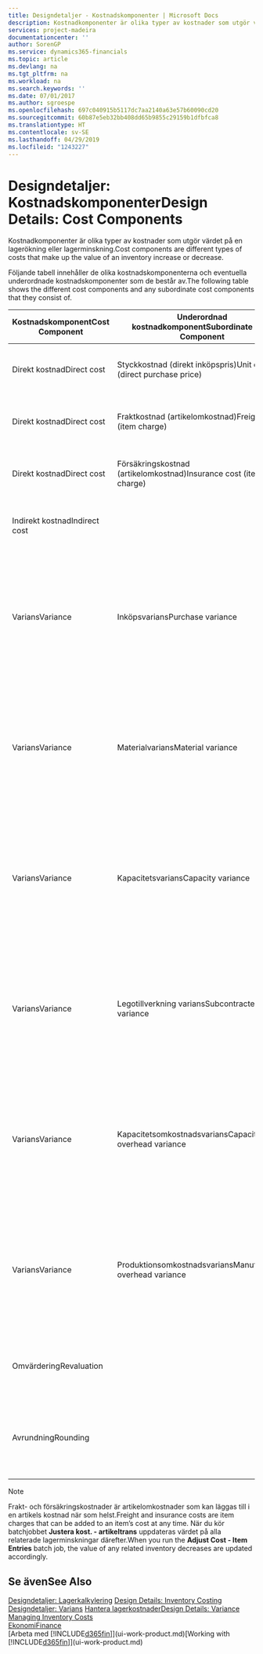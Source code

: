 ```yaml
---
title: Designdetaljer - Kostnadskomponenter | Microsoft Docs
description: Kostnadkomponenter är olika typer av kostnader som utgör värdet på en lagerökning eller lagerminskning.
services: project-madeira
documentationcenter: ''
author: SorenGP
ms.service: dynamics365-financials
ms.topic: article
ms.devlang: na
ms.tgt_pltfrm: na
ms.workload: na
ms.search.keywords: ''
ms.date: 07/01/2017
ms.author: sgroespe
ms.openlocfilehash: 697c040915b5117dc7aa2140a63e57b60090cd20
ms.sourcegitcommit: 60b87e5eb32bb408dd65b9855c29159b1dfbfca8
ms.translationtype: HT
ms.contentlocale: sv-SE
ms.lasthandoff: 04/29/2019
ms.locfileid: "1243227"
---
```

# <a name="design-details-cost-components"></a><span data-ttu-id="37766-103">Designdetaljer: Kostnadskomponenter</span><span class="sxs-lookup"><span data-stu-id="37766-103">Design Details: Cost Components</span></span>
<span data-ttu-id="37766-104">Kostnadkomponenter är olika typer av kostnader som utgör värdet på en lagerökning eller lagerminskning.</span><span class="sxs-lookup"><span data-stu-id="37766-104">Cost components are different types of costs that make up the value of an inventory increase or decrease.</span></span>  

 <span data-ttu-id="37766-105">Följande tabell innehåller de olika kostnadskomponenterna och eventuella underordnade kostnadskomponenter som de består av.</span><span class="sxs-lookup"><span data-stu-id="37766-105">The following table shows the different cost components and any subordinate cost components that they consist of.</span></span>  

|<span data-ttu-id="37766-106">Kostnadskomponent</span><span class="sxs-lookup"><span data-stu-id="37766-106">Cost Component</span></span>|<span data-ttu-id="37766-107">Underordnad kostnadkomponent</span><span class="sxs-lookup"><span data-stu-id="37766-107">Subordinate Cost Component</span></span>|<span data-ttu-id="37766-108">Description</span><span class="sxs-lookup"><span data-stu-id="37766-108">Description</span></span>|  
|--------------------|--------------------------------|---------------------------------------|  
|<span data-ttu-id="37766-109">Direkt kostnad</span><span class="sxs-lookup"><span data-stu-id="37766-109">Direct cost</span></span>|<span data-ttu-id="37766-110">Styckkostnad (direkt inköpspris)</span><span class="sxs-lookup"><span data-stu-id="37766-110">Unit cost (direct purchase price)</span></span>|<span data-ttu-id="37766-111">Kostnad som kan spåras till en kostnadsbärare.</span><span class="sxs-lookup"><span data-stu-id="37766-111">Cost that can be traced to a cost object.</span></span>|  
|<span data-ttu-id="37766-112">Direkt kostnad</span><span class="sxs-lookup"><span data-stu-id="37766-112">Direct cost</span></span>|<span data-ttu-id="37766-113">Fraktkostnad (artikelomkostnad)</span><span class="sxs-lookup"><span data-stu-id="37766-113">Freight cost (item charge)</span></span>|<span data-ttu-id="37766-114">Kostnad som kan spåras till en kostnadsbärare.</span><span class="sxs-lookup"><span data-stu-id="37766-114">Cost that can be traced to a cost object.</span></span>|  
|<span data-ttu-id="37766-115">Direkt kostnad</span><span class="sxs-lookup"><span data-stu-id="37766-115">Direct cost</span></span>|<span data-ttu-id="37766-116">Försäkringskostnad (artikelomkostnad)</span><span class="sxs-lookup"><span data-stu-id="37766-116">Insurance cost (item charge)</span></span>|<span data-ttu-id="37766-117">Kostnad som kan spåras till en kostnadsbärare.</span><span class="sxs-lookup"><span data-stu-id="37766-117">Cost that can be traced to a cost object.</span></span>|  
|<span data-ttu-id="37766-118">Indirekt kostnad</span><span class="sxs-lookup"><span data-stu-id="37766-118">Indirect cost</span></span>||<span data-ttu-id="37766-119">Kostnad som inte kan spåras till en kostnadsbärare.</span><span class="sxs-lookup"><span data-stu-id="37766-119">Cost that cannot be traced to a cost object.</span></span>|  
|<span data-ttu-id="37766-120">Varians</span><span class="sxs-lookup"><span data-stu-id="37766-120">Variance</span></span>|<span data-ttu-id="37766-121">Inköpsvarians</span><span class="sxs-lookup"><span data-stu-id="37766-121">Purchase variance</span></span>|<span data-ttu-id="37766-122">Skillnaden mellan faktiska kostnader och standardkostnader, som endast bokförs för artiklar med värderingsprincipen **Standard**.</span><span class="sxs-lookup"><span data-stu-id="37766-122">The difference between actual and standard costs, which is only posted for items using the **Standard** costing method.</span></span>|  
|<span data-ttu-id="37766-123">Varians</span><span class="sxs-lookup"><span data-stu-id="37766-123">Variance</span></span>|<span data-ttu-id="37766-124">Materialvarians</span><span class="sxs-lookup"><span data-stu-id="37766-124">Material variance</span></span>|<span data-ttu-id="37766-125">Skillnaden mellan faktiska kostnader och standardkostnader, som endast bokförs för artiklar med värderingsprincipen **Standard**.</span><span class="sxs-lookup"><span data-stu-id="37766-125">The difference between actual and standard costs, which is only posted for items using the **Standard** costing method.</span></span>|  
|<span data-ttu-id="37766-126">Varians</span><span class="sxs-lookup"><span data-stu-id="37766-126">Variance</span></span>|<span data-ttu-id="37766-127">Kapacitetsvarians</span><span class="sxs-lookup"><span data-stu-id="37766-127">Capacity variance</span></span>|<span data-ttu-id="37766-128">Skillnaden mellan faktiska kostnader och standardkostnader, som endast bokförs för artiklar med värderingsprincipen **Standard**.</span><span class="sxs-lookup"><span data-stu-id="37766-128">The difference between actual and standard costs, which is only posted for items using the **Standard** costing method.</span></span>|  
|<span data-ttu-id="37766-129">Varians</span><span class="sxs-lookup"><span data-stu-id="37766-129">Variance</span></span>|<span data-ttu-id="37766-130">Legotillverkning varians</span><span class="sxs-lookup"><span data-stu-id="37766-130">Subcontracted variance</span></span>|<span data-ttu-id="37766-131">Skillnaden mellan faktiska kostnader och standardkostnader, som endast bokförs för artiklar med värderingsprincipen **Standard**.</span><span class="sxs-lookup"><span data-stu-id="37766-131">The difference between actual and standard costs, which is only posted for items using the **Standard** costing method.</span></span>|  
|<span data-ttu-id="37766-132">Varians</span><span class="sxs-lookup"><span data-stu-id="37766-132">Variance</span></span>|<span data-ttu-id="37766-133">Kapacitetsomkostnadsvarians</span><span class="sxs-lookup"><span data-stu-id="37766-133">Capacity overhead variance</span></span>|<span data-ttu-id="37766-134">Skillnaden mellan faktiska kostnader och standardkostnader, som endast bokförs för artiklar med värderingsprincipen **Standard**.</span><span class="sxs-lookup"><span data-stu-id="37766-134">The difference between actual and standard costs, which is only posted for items using the **Standard** costing method.</span></span>|  
|<span data-ttu-id="37766-135">Varians</span><span class="sxs-lookup"><span data-stu-id="37766-135">Variance</span></span>|<span data-ttu-id="37766-136">Produktionsomkostnadsvarians</span><span class="sxs-lookup"><span data-stu-id="37766-136">Manufacturing overhead variance</span></span>|<span data-ttu-id="37766-137">Skillnaden mellan faktiska kostnader och standardkostnader, som endast bokförs för artiklar med värderingsprincipen **Standard**.</span><span class="sxs-lookup"><span data-stu-id="37766-137">The difference between actual and standard costs, which is only posted for items using the **Standard** costing method.</span></span>|  
|<span data-ttu-id="37766-138">Omvärdering</span><span class="sxs-lookup"><span data-stu-id="37766-138">Revaluation</span></span>||<span data-ttu-id="37766-139">En avskrivning eller uppskrivning av det aktuella lagervärdet.</span><span class="sxs-lookup"><span data-stu-id="37766-139">A depreciation or appreciation of the current inventory value.</span></span>|  
|<span data-ttu-id="37766-140">Avrundning</span><span class="sxs-lookup"><span data-stu-id="37766-140">Rounding</span></span>||<span data-ttu-id="37766-141">Rester som orsakas av sättet som värderingen av lager minskar beräknas.</span><span class="sxs-lookup"><span data-stu-id="37766-141">Residuals caused by the way in which valuation of inventory decreases are calculated.</span></span>|  

> [!NOTE]  
>  <span data-ttu-id="37766-142">Frakt- och försäkringskostnader är artikelomkostnader som kan läggas till i en artikels kostnad när som helst.</span><span class="sxs-lookup"><span data-stu-id="37766-142">Freight and insurance costs are item charges that can be added to an item’s cost at any time.</span></span> <span data-ttu-id="37766-143">När du kör batchjobbet **Justera kost. - artikeltrans** uppdateras värdet på alla relaterade lagerminskningar därefter.</span><span class="sxs-lookup"><span data-stu-id="37766-143">When you run the **Adjust Cost - Item Entries** batch job, the value of any related inventory decreases are updated accordingly.</span></span>  

## <a name="see-also"></a><span data-ttu-id="37766-144">Se även</span><span class="sxs-lookup"><span data-stu-id="37766-144">See Also</span></span>  
 <span data-ttu-id="37766-145">[Designdetaljer: Lagerkalkylering](design-details-inventory-costing.md) </span><span class="sxs-lookup"><span data-stu-id="37766-145">[Design Details: Inventory Costing](design-details-inventory-costing.md) </span></span>  
 <span data-ttu-id="37766-146">[Designdetaljer: Varians](design-details-variance.md) [Hantera lagerkostnader](finance-manage-inventory-costs.md)</span><span class="sxs-lookup"><span data-stu-id="37766-146">[Design Details: Variance](design-details-variance.md) [Managing Inventory Costs](finance-manage-inventory-costs.md)</span></span>  
 [<span data-ttu-id="37766-147">Ekonomi</span><span class="sxs-lookup"><span data-stu-id="37766-147">Finance</span></span>](finance.md)  
 <span data-ttu-id="37766-148">[Arbeta med [!INCLUDE[d365fin](includes/d365fin_md.md)]](ui-work-product.md)</span><span class="sxs-lookup"><span data-stu-id="37766-148">[Working with [!INCLUDE[d365fin](includes/d365fin_md.md)]](ui-work-product.md)</span></span>  
